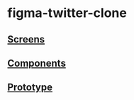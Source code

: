 # figma-twitter-clone

## <a href="https://www.figma.com/file/OEEUpzP87eC4o4BCj8tDUr/twitter-web?node-id=0%3A1" target="_blank">Screens</a>

## <a href="https://www.figma.com/file/OEEUpzP87eC4o4BCj8tDUr/twitter-web?node-id=13%3A82" target="_blank">Components</a>

## <a href="https://www.figma.com/proto/OEEUpzP87eC4o4BCj8tDUr/twitter-web?page-id=0%3A1&node-id=2%3A2&viewport=312%2C48%2C0.29&scaling=min-zoom&starting-point-node-id=119%3A1538&show-proto-sidebar=1" target="_blank">Prototype</a>
